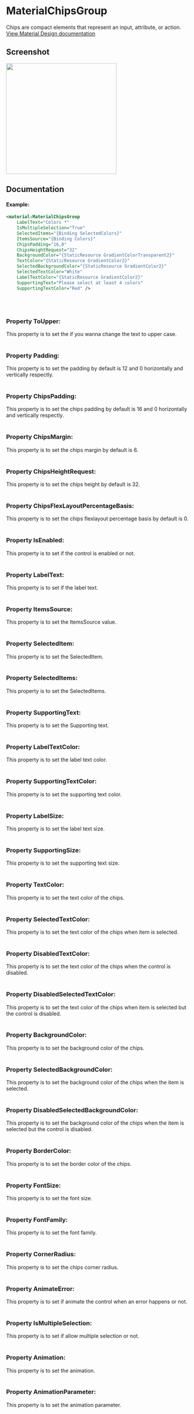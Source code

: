 # MaterialChipsGroup
Chips are compact elements that represent an input, attribute, or action.
<br/>
[View Material Design documentation](https://material.io/components/chips)

## Screenshot
<img src="https://github.com/HorusSoftwareUY/MaterialDesignControlsPlugin/blob/master/screenshots/chips.gif" width="300">

## Documentation
 
#### Example:

```XML
<material:MaterialChipsGroup
    LabelText="Colors *"
    IsMultipleSelection="True"
    SelectedItems="{Binding SelectedColors}"
    ItemsSource="{Binding Colors}"
    ChipsPadding="16,0"
    ChipsHeightRequest="32"
    BackgroundColor="{StaticResource GradientColorTransparent2}"
    TextColor="{StaticResource GradientColor2}"
    SelectedBackgroundColor="{StaticResource GradientColor2}"
    SelectedTextColor="White"
    LabelTextColor="{StaticResource GradientColor2}"
    SupportingText="Please select at least 4 colors"
    SupportingTextColor="Red" />
```
<br/>
<br/>

### Property ToUpper:
This property is to set the if you wanna change the text to upper case.
<br/>
<br/>

### Property Padding:
This property is to set the padding by default is 12 and 0 horizontally and vertically respectly.
<br/>
<br/>

### Property ChipsPadding:
This property is to set the chips padding by default is 16 and 0 horizontally and vertically respectly.
<br/>
<br/>

### Property ChipsMargin:
This property is to set the chips margin by default is 6.
<br/>
<br/>

### Property ChipsHeightRequest:
This property is to set the chips height by default is 32.
<br/>
<br/>

### Property ChipsFlexLayoutPercentageBasis:
This property is to set the chips flexlayout percentage basis by default is 0.
<br/>
<br/>

### Property IsEnabled:
This property is to set if the control is enabled or not.
<br/>
<br/>

### Property LabelText:
This property is to set if the label text.
<br/>
<br/>

### Property ItemsSource:
This property is to set the ItemsSource value.
<br/>
<br/>

### Property SelectedItem:
This property is to set the SelectedItem.
<br/>
<br/>

### Property SelectedItems:
This property is to set the SelectedItems.
<br/>
<br/>

### Property SupportingText:
This property is to set the Supporting text.
<br/>
<br/>

### Property LabelTextColor:
This property is to set the label text color.
<br/>
<br/>

### Property SupportingTextColor:
This property is to set the supporting text color.
<br/>
<br/>

### Property LabelSize:
This property is to set the label text size.
<br/>
<br/>

### Property SupportingSize:
This property is to set the supporting text size.
<br/>
<br/>

### Property TextColor:
This property is to set the text color of the chips.
<br/>
<br/>

### Property SelectedTextColor:
This property is to set the text color of the chips when item is selected.
<br/>
<br/>

### Property DisabledTextColor:
This property is to set the text color of the chips when the control is disabled.
<br/>
<br/>

### Property DisabledSelectedTextColor:
This property is to set the text color of the chips when item is selected but the control is disabled.
<br/>
<br/>

### Property BackgroundColor:
This property is to set the background color of the chips.
<br/>
<br/>

### Property SelectedBackgroundColor:
This property is to set the background color of the chips when the item is selected.
<br/>
<br/>

### Property DisabledSelectedBackgroundColor:
This property is to set the background color of the chips when the item is selected but the control is disabled.
<br/>
<br/>

### Property BorderColor:
This property is to set the border color of the chips.
<br/>
<br/>

### Property FontSize:
This property is to set the font size.
<br/>
<br/>

### Property FontFamily:
This property is to set the font family.
<br/>
<br/>

### Property CornerRadius:
This property is to set the chips corner radius.
<br/>
<br/>

### Property AnimateError:
This property is to set if animate the control when an error happens or not.
<br/>
<br/>

### Property IsMultipleSelection:
This property is to set if allow multiple selection or not.
<br/>
<br/>

### Property Animation:
This property is to set the animation.
<br/>
<br/>

### Property AnimationParameter:
This property is to set the animation parameter.
<br/>
<br/>
